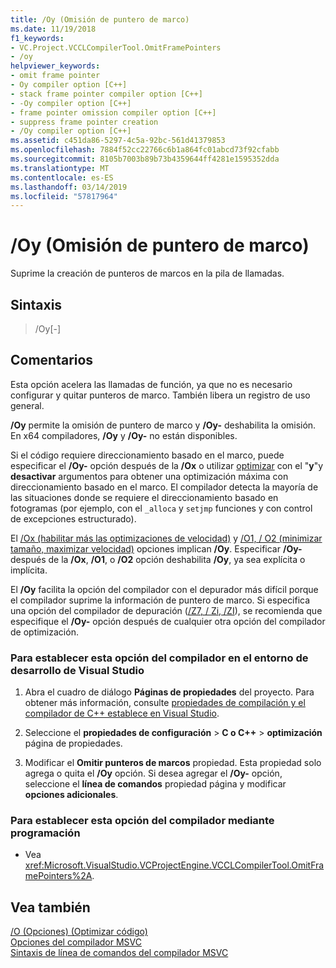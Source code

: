 ```yaml
---
title: /Oy (Omisión de puntero de marco)
ms.date: 11/19/2018
f1_keywords:
- VC.Project.VCCLCompilerTool.OmitFramePointers
- /oy
helpviewer_keywords:
- omit frame pointer
- Oy compiler option [C++]
- stack frame pointer compiler option [C++]
- -Oy compiler option [C++]
- frame pointer omission compiler option [C++]
- suppress frame pointer creation
- /Oy compiler option [C++]
ms.assetid: c451da86-5297-4c5a-92bc-561d41379853
ms.openlocfilehash: 7884f52cc22766c6b1a864fc01abcd73f92cfabb
ms.sourcegitcommit: 8105b7003b89b73b4359644ff4281e1595352dda
ms.translationtype: MT
ms.contentlocale: es-ES
ms.lasthandoff: 03/14/2019
ms.locfileid: "57817964"
---
```

# <a name="oy-frame-pointer-omission"></a>/Oy (Omisión de puntero de marco)

Suprime la creación de punteros de marcos en la pila de llamadas.

## <a name="syntax"></a>Sintaxis

> /Oy[-]

## <a name="remarks"></a>Comentarios

Esta opción acelera las llamadas de función, ya que no es necesario configurar y quitar punteros de marco. También libera un registro de uso general.

**/Oy** permite la omisión de puntero de marco y **/Oy-** deshabilita la omisión. En x64 compiladores, **/Oy** y **/Oy-** no están disponibles.

Si el código requiere direccionamiento basado en el marco, puede especificar el **/Oy-** opción después de la **/Ox** o utilizar [optimizar](../../preprocessor/optimize.md) con el "**y**"y **desactivar** argumentos para obtener una optimización máxima con direccionamiento basado en el marco. El compilador detecta la mayoría de las situaciones donde se requiere el direccionamiento basado en fotogramas (por ejemplo, con el `_alloca` y `setjmp` funciones y con control de excepciones estructurado).

El [/Ox (habilitar más las optimizaciones de velocidad)](ox-full-optimization.md) y [/O1, / O2 (minimizar tamaño, maximizar velocidad)](o1-o2-minimize-size-maximize-speed.md) opciones implican **/Oy**. Especificar **/Oy-** después de la **/Ox**, **/O1**, o **/O2** opción deshabilita **/Oy**, ya sea explícita o implícita.

El **/Oy** facilita la opción del compilador con el depurador más difícil porque el compilador suprime la información de puntero de marco. Si especifica una opción del compilador de depuración ([/Z7, / Zi, /ZI](z7-zi-zi-debug-information-format.md)), se recomienda que especifique el **/Oy-** opción después de cualquier otra opción del compilador de optimización.

### <a name="to-set-this-compiler-option-in-the-visual-studio-development-environment"></a>Para establecer esta opción del compilador en el entorno de desarrollo de Visual Studio

1. Abra el cuadro de diálogo **Páginas de propiedades** del proyecto. Para obtener más información, consulte [propiedades de compilación y el compilador de C++ establece en Visual Studio](../working-with-project-properties.md).

1. Seleccione el **propiedades de configuración** > **C o C++** > **optimización** página de propiedades.

1. Modificar el **Omitir punteros de marcos** propiedad. Esta propiedad solo agrega o quita el **/Oy** opción. Si desea agregar el **/Oy-** opción, seleccione el **línea de comandos** propiedad página y modificar **opciones adicionales**.

### <a name="to-set-this-compiler-option-programmatically"></a>Para establecer esta opción del compilador mediante programación

- Vea <xref:Microsoft.VisualStudio.VCProjectEngine.VCCLCompilerTool.OmitFramePointers%2A>.

## <a name="see-also"></a>Vea también

[/O (Opciones) (Optimizar código)](o-options-optimize-code.md)<br/>
[Opciones del compilador MSVC](compiler-options.md)<br/>
[Sintaxis de línea de comandos del compilador MSVC](compiler-command-line-syntax.md)<br/>
